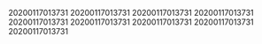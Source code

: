 20200117013731
20200117013731
20200117013731
20200117013731
20200117013731
20200117013731
20200117013731
20200117013731
20200117013731
